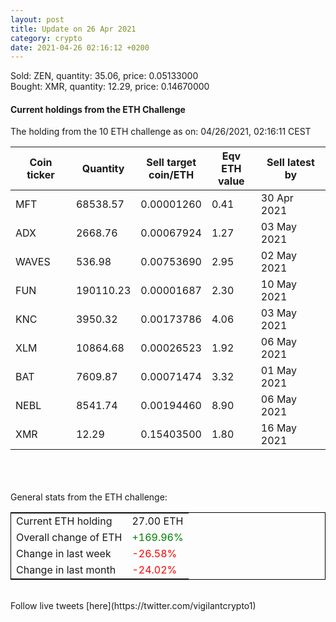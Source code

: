 ```yaml
---
layout: post
title: Update on 26 Apr 2021
category: crypto
date: 2021-04-26 02:16:12 +0200
---
```

<!-- Global site tag (gtag.js) - Google Analytics -->
<script async src="https://www.googletagmanager.com/gtag/js?id=UA-103831149-5"></script>
<script>
  window.dataLayer = window.dataLayer || [];
  function gtag(){dataLayer.push(arguments);}
  gtag('js', new Date());

  gtag('config', 'UA-103831149-5');
</script>
Sold: ZEN, quantity:        35.06, price:   0.05133000<br>Bought: XMR, quantity:        12.29, price:   0.14670000<br>

#### Current holdings from the ETH Challenge

The holding from the 10 ETH challenge as on: 04/26/2021, 02:16:11 CEST

|Coin ticker|Quantity|Sell target<br>coin/ETH|Eqv ETH<br>value|Sell latest by|
|-----------|--------|-----------|-----------|--------------|
MFT|68538.57|  0.00001260|0.41|30 Apr 2021|
ADX|2668.76|  0.00067924|1.27|03 May 2021|
WAVES|536.98|  0.00753690|2.95|02 May 2021|
FUN|190110.23|  0.00001687|2.30|10 May 2021|
KNC|3950.32|  0.00173786|4.06|03 May 2021|
XLM|10864.68|  0.00026523|1.92|06 May 2021|
BAT|7609.87|  0.00071474|3.32|01 May 2021|
NEBL|8541.74|  0.00194460|8.90|06 May 2021|
XMR|12.29|  0.15403500|1.80|16 May 2021|

<br>
<br>
<br>
General stats from the ETH challenge:

<table style="border:1px solid black;margin-left:auto;margin-right:auto;">
	<tbody>
	<tr>
		<td>Current ETH holding</td>
		<td>     27.00 ETH</td>
	</tr>
	<tr>
		<td>Overall change of ETH</td>
		<td><font color="green">+169.96%</font></td>
	</tr>
	<tr>
		<td>Change in last week</td>
		<td><font color="red">-26.58%</font></td>
	</tr>
	<tr>
		<td>Change in last month</td>
		<td><font color="red">-24.02%</font></td>
	</tr>
	</tbody>
</table>

<br>
Follow live tweets [here](https://twitter.com/vigilantcrypto1)
<br>
<br>